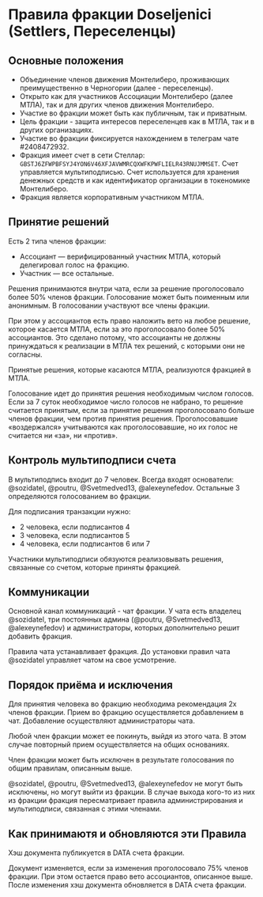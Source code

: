 # Правила фракции Doseljenici (Settlers, Переселенцы)

## Основные положения

* Объединение членов движения Монтелиберо, проживающих преимущественно в Черногории (далее - переселенцы).
* Открыто как для участников Ассоциации Монтелиберо (далее МТЛА), так и для других членов движения Монтелиберо.
* Участие во фракции может быть как публичным, так и приватным.
* Цель фракции - защита интересов переселенцев как в МТЛА, так и в других организациях.
* Участие во фракции фиксируется нахождением в телеграм чате #2408472932.
* Фракция имеет счет в сети Стеллар: `GBSTJ6ZFWPBFSYJ4YON6V46XFJAVWMRCQXWFKPWFLIELR43RNUJMMSET`. Счет управляется мультиподписью. Счет используется для хранения денежных средств и как идентификатор организации в токеномике Монтелиберо.
* Фракция является корпоративным участником МТЛА.

## Принятие решений

Есть 2 типа членов фракции:

* Ассоциант — верифицированный участник МТЛА, который делегировал голос на фракцию.
* Участник — все остальные.

Решения принимаются внутри чата, если за решение проголосовало более 50% членов фракции. Голосование может быть поименным или анонимным. В голосовании участвуют все члены фракции.

При этом у ассоциантов есть право наложить вето на любое решение, которое касается МТЛА, если за это проголосовало более 50% ассоциантов. Это сделано потому, что ассоцианты не должны принуждаться к реализации в МТЛА тех решений, с которыми они не согласны.

Принятые решения, которые касаются МТЛА, реализуются фракцией в МТЛА.

Голосование идет до принятия решения необходимым числом голосов. Если за 7 суток необходимое число голосов не набрано, то решение считается принятым, если за принятие решения проголосовало больше членов фракции, чем против принятия решения. Проголосовавшие «воздержался» учитываются как проголосовавшие, но их голос не считается ни «за», ни «против».

## Контроль мультиподписи счета

В мультиподпись входит до 7 человек. Всегда входят основатели: @sozidatel, @poutru, @Svetmedved13, @alexeynefedov.  Остальные 3 определяются голосованием во фракции.

Для подписания транзакции нужно:

* 2 человека, если подписантов 4
* 3 человека, если подписантов 5
* 4 человека, если подписантов 6 или 7

Участники мультиподписи обязуются реализовывать решения, связанные со счетом, которые приняты фракцией.

## Коммуникации

Основной канал коммуникаций - чат фракции. У чата есть владелец @sozidatel, три постоянных админа (@poutru, @Svetmedved13, @alexeynefedov) и администраторы, которых дополнительно решит добавить фракция.

Правила чата устанавливает фракция. До установки правил чата @sozidatel управляет чатом на свое усмотрение.

## Порядок приёма и исключения

Для принятия человека во фракцию необходима рекомендация 2х членов фракции. Прием во фракцию осуществляется добавлением в чат. Добавление осуществляют администраторы чата.

Любой член фракции может ее покинуть, выйдя из этого чата. В этом случае повторный прием осуществляется на общих основаниях.

Член фракции может быть исключен в результате голосования по общим правилам, описанным выше.

@sozidatel, @poutru, @Svetmedved13, @alexeynefedov не могут быть исключены, но могут выйти из фракции. В случае выхода кого-то из них из фракции фракция пересматривает правила администрирования и мультиподписи, связанная с этими членами.

## Как принимаютя и обновляются эти Правила

Хэш документа публикуется в DATA счета фракции.

Документ изменяется, если за изменения проголосовало 75% членов фракции. При этом остается право вето ассоциантов, описанное выше.
После изменения хэш документа обновляется в DATA счета фракции.
